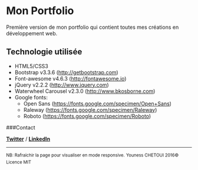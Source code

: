 # Mon Portfolio

Première version de mon portfolio qui contient toutes mes créations en développement web.

## Technologie utilisée

+ HTML5/CSS3
+ Bootstrap v3.3.6 (http://getbootstrap.com)
+ Font-awesome v4.6.3 (http://fontawesome.io)
+ jQuery v2.2.2 (http://www.jquery.com)
+ Waterwheel Carousel v2.3.0 (http://www.bkosborne.com)
+ Google fonts:
    + Open Sans (https://fonts.google.com/specimen/Open+Sans)
    + Raleway (https://fonts.google.com/specimen/Raleway)
    + Roboto (https://fonts.google.com/specimen/Roboto)

###Contact 

**[Twitter](https://twitter.com/Youness_Chetoui)** / **[LinkedIn](https://fr.linkedin.com/in/youness-chetoui-70b296122)**

-----------------

<sup>NB: Rafraichir la page pour visualiser en mode responsive.</sup>
<sup>Youness CHETOUI 2016© Licence MIT</sup>
